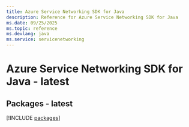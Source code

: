 ```yaml
---
title: Azure Service Networking SDK for Java
description: Reference for Azure Service Networking SDK for Java
ms.date: 09/25/2025
ms.topic: reference
ms.devlang: java
ms.service: servicenetworking
---
```

# Azure Service Networking SDK for Java - latest
## Packages - latest
[!INCLUDE [packages](service-networking-index.md)]